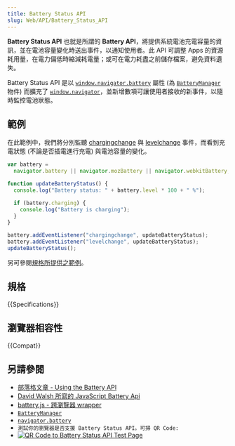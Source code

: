 ```yaml
---
title: Battery Status API
slug: Web/API/Battery_Status_API
---
```


**Battery Status API** 也就是所謂的 **Battery API**，將提供系統電池充電容量的資訊，並在電池容量變化時送出事件，以通知使用者。此 API 可調整 Apps 的資源耗用量，在電力偏低時縮減耗電量；或可在電力耗盡之前儲存檔案，避免資料遺失。

Battery Status API 是以 [`window.navigator.battery`](/zh-TW/docs/Web/API/window.navigator.battery) 屬性 (為 [`BatteryManager`](/zh-TW/docs/Web/API/BatteryManager) 物件) 而擴充了 [`window.navigator`](/zh-TW/docs/Web/API/window.navigator)，並新增數項可讓使用者接收的新事件，以隨時監控電池狀態。

## 範例

在此範例中，我們將分別監聽 [chargingchange](/zh-TW/docs/Web/Reference/Events/chargingchange) 與 [levelchange](/zh-TW/docs/Web/Reference/Events/levelchange) 事件，而看到充電狀態 (不論是否插電進行充電) 與電池容量的變化。

```js
var battery =
  navigator.battery || navigator.mozBattery || navigator.webkitBattery;

function updateBatteryStatus() {
  console.log("Battery status: " + battery.level * 100 + " %");

  if (battery.charging) {
    console.log("Battery is charging");
  }
}

battery.addEventListener("chargingchange", updateBatteryStatus);
battery.addEventListener("levelchange", updateBatteryStatus);
updateBatteryStatus();
```

另可參閱[規格所提供之範例](http://dev.w3.org/2009/dap/system-info/battery-status.html#introduction)。

## 規格

{{Specifications}}

## 瀏覽器相容性

{{Compat}}

## 另請參閱

- [部落格文章 - Using the Battery API](http://hacks.mozilla.org/2012/02/using-the-battery-api-part-of-webapi/)
- [David Walsh 所寫的 JavaScript Battery Api](http://davidwalsh.name/battery-api)
- [battery.js - 跨瀏覽器 wrapper](https://github.com/pstadler/battery.js)
- [`BatteryManager`](/zh-TW/docs/Web/API/BatteryManager)
- [`navigator.battery`](/zh-TW/docs/Web/API/window.navigator.battery)
- `測試你的瀏覽器是否支援 Battery Status API。可掃 QR Code:`
- [![QR Code to Battery Status API Test Page](http://x.co/qr/batstat?s=165)](http://x.co/qr/batstat?s=165)
